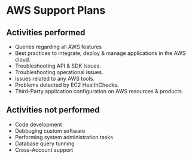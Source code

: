 # AWS Support Plans


## Activities performed

* Queries regarding all AWS features
* Best practices to integrate, deploy & manage applications in the AWS cloud.
* Troubleshooting API & SDK Issues.
* Troubleshooting operational issues.
* Issues related to any AWS tools.
* Problems detected by EC2 HealthChecks.
* Third-Party application configuration on AWS resources & products.

## Activities not performed

* Code development
* Debbuging custom software
* Performing system administration tasks
* Database query tunning
* Cross-Account support
